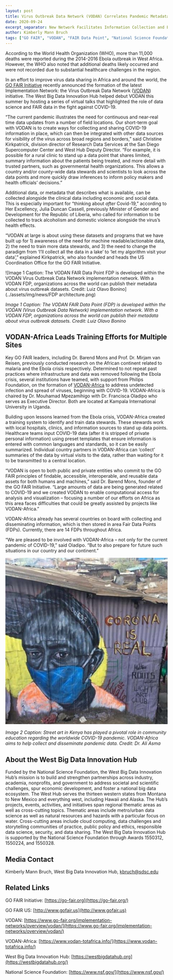 ```yaml
---
layout: post
title: Virus Outbreak Data Network (VODAN) Correlates Pandemic Metadata
date: 2020-09-24
excerpt_separator: New Network Facilitates Information Collection and Exchange of Worldwide COVID-19 Data for Researchers and Policy Makers
author: Kimberly Mann Bruch
tags: ["GO FAIR", "VODAN", "FAIR Data Point", "National Science Foundation", "VODAN-Africa", "West Big Data Innovation Hub", "GO FAIR US"]
---
```



According to the World Health Organization (WHO), more than 11,000 deaths were reported during the 2014-2016 Ebola outbreak in West Africa. However, the WHO also noted that additional deaths likely occurred and were not recorded due to substantial healthcare challenges in the region.

In an effort to improve virus data sharing in Africa and around the world, the [GO FAIR Initiative](https://www.go-fair.org/) recently announced the formation of the latest Implementation Network: the Virus Outbreak Data Network ([VODAN](https://www.go-fair.org/implementation-networks/overview/vodan/)) initiative. The West Big Data Innovation Hub helped debut VODAN this summer by hosting a series of virtual talks that highlighted the role of data science and FAIR data in the fight against COVID-19.

“The current pandemic illustrates the need for continuous and near-real time data updates from a number of field locations. Our short-term goal with VODAN is to create ways for collecting and sharing COVID-19 information in place, which can then be integrated with other data sources for visibility of the virus across broad regions and borders,” said Christine Kirkpatrick, division director of Research Data Services at the San Diego Supercomputer Center and West Hub Deputy Director. “For example, it is possible for a rural clinic to stand up a data point that shares limited, summary information about the patients being treated, and more detail with trusted partners, such as governmental health organizations. This allows a country and/or county-wide data stewards and scientists to look across the data points and more quickly draw inferences to inform policy makers and health officials’ decisions.”

Additional data, or metadata that describes what is available, can be collected alongside the clinical data including economic and social data. This is especially important for “thinking about _after_ Covid-19,” according to Her Excellency, Julia Duncan Cassell, previously Minister of Gender and Development for the Republic of Liberia, who called for information to be collected to track alcoholism and domestic violence alongside the virus’s health effects.

“VODAN at large is about using these datasets and programs that we have built up for 1) awareness of the need for machine readable/actionable data, 2) the need to train more data stewards, and 3) the need to change the paradigm from ‘I’ll collect all the data in a lake’ to ‘let my algorithm visit your data’,” explained Kirkpatrick, who also founded and heads the US Coordination Office for the GO FAIR Initiative.

![Image 1 Caption: The VODAN FAIR Data Point FDP is developed within the VODAN Virus Outbreak Data Network implementation network. With a VODAN FDP, organizations across the world can publish their metadata about virus outbreak datasets. Credit: Luiz Olavo Bonino](../assets/img/news/FDP architecture.png)

*Image 1 Caption: The VODAN FAIR Data Point (FDP) is developed within the VODAN (Virus Outbreak Data Network) implementation network. With a VODAN FDP, organizations across the world can publish their metadata about virus outbreak datasets. Credit: Luiz Olavo Bonino*

## VODAN-Africa Leads Training Efforts for Multiple Sites

Key GO FAIR leaders, including Dr. Barend Mons and Prof. Dr. Mirjam van Reisen, previously conducted research on the African continent related to malaria and the Ebola crisis respectively. Determined to not repeat past practices where infrastructure and data was removed following the Ebola crisis, several institutions have teamed, with support from Philips Foundation, on the formation of [VODAN-Africa](https://www.vodan-totafrica.info/) to address undetected infection and spread of viruses, beginning with COVID-19. VODAN-Africa is chaired by Dr. Mouhamad Mpezamihigo with Dr. Francisca Oladipo who serves as Executive Director.  Both are located at Kampala International University in Uganda. 

Building upon lessons learned from the Ebola crisis, VODAN-Africa created a training system to identify and train data stewards.  These stewards work with local hospitals, clinics, and information sources to stand up data points.  Healthcare teams input COVID-19 data (after it is stripped of private personal information) using preset templates that ensure information is entered with common languages and standards, so it can be easily summarized.  Individual country partners in VODAN-Africa can ‘collect’ summaries of the data by virtual visits to the data, rather than waiting for it to be transmitted to a central location.

“VODAN is open to both public and private entities who commit to the GO FAIR principles of findable, accessible, interoperable, and reusable data assets for both humans and machines,” said Dr. Barend Mons, founder of the GO FAIR Initiative. “Large amounts of data are being generated related to COVID-19 and we created VODAN to enable computational access for analysis and visualization – focusing a number of our efforts on Africa as this area faces difficulties that could be greatly assisted by projects like VODAN-Africa.”

VODAN-Africa already has several countries on board with collecting and disseminating information, which is then stored in area Fair Data Points (FDPs). Currently, there are 14 FDPs throughout Africa.

“We are pleased to be involved with VODAN-Africa – not only for the current pandemic of COVID-19,” said Oladipo. “But to also prepare for future such situations in our country and our continent.”

![Image 2 Caption: Street art in Kenya has played a pivotal role in community education regarding the worldwide COVID-19 pandemic. VODAN-Africa aims to help collect and disseminate pandemic data. Credit: Dr. Ali Asma](../assets/img/news/kenya_art.png)

*Image 2 Caption: Street art in Kenya has played a pivotal role in community education regarding the worldwide COVID-19 pandemic. VODAN-Africa aims to help collect and disseminate pandemic data. Credit: Dr. Ali Asma*

## About the West Big Data Innovation Hub

Funded by the National Science Foundation, the West Big Data Innovation Hub’s mission is to build and strengthen partnerships across industry, academia, nonprofits, and government to address societal and scientific challenges, spur economic development, and foster a national big data ecosystem. The West Hub serves the thirteen western states from Montana to New Mexico and everything west, including Hawaii and Alaska. The Hub’s projects, events, activities, and initiatives span regional thematic areas as well as cross-cutting topics. Thematic areas include metro/urban data science as well as natural resources and hazards with a particular focus on water. Cross-cutting areas include cloud computing, data challenges and storytelling communities of practice, public policy and ethics, responsible data science, security, and data sharing. The West Big Data Innovation Hub is supported by the National Science Foundation through Awards 1550312, 1550224, and 1550328.

## Media Contact

Kimberly Mann Bruch, West Big Data Innovation Hub, [kbruch@sdsc.edu](mailto:kbruch@sdsc.edu)


## Related Links

GO FAIR Initiative: [https://go-fair.org](https://go-fair.org/)

GO FAIR US: [http://www.gofair.us](http://www.gofair.us) 

VODAN: [https://www.go-fair.org/implementation-networks/overview/vodan/](https://www.go-fair.org/implementation-networks/overview/vodan/)

VODAN-Africa: [https://www.vodan-totafrica.info/](https://www.vodan-totafrica.info/)

West Big Data Innovation Hub: [https://westbigdatahub.org](https://westbigdatahub.org/)

National Science Foundation: [https://www.nsf.gov/](https://www.nsf.gov/)

 
